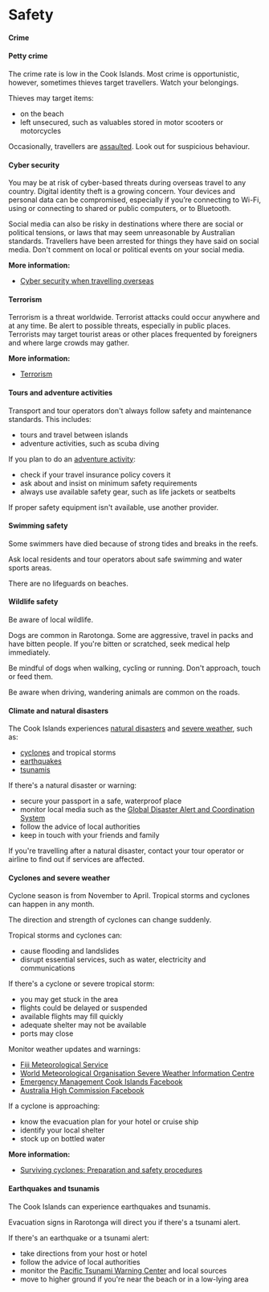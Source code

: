 # Safety

#### Crime

#### Petty crime

The crime rate is low in the Cook Islands. Most crime is opportunistic, however, sometimes thieves target travellers. Watch your belongings.

Thieves may target items:

* on the beach
* left unsecured, such as valuables stored in motor scooters or motorcycles

Occasionally, travellers are [assaulted](/before-you-go/safety/sexual-assault "Reducing the risk of sexual assault and harassment"). Look out for suspicious behaviour.

#### Cyber security

You may be at risk of cyber-based threats during overseas travel to any country. Digital identity theft is a growing concern. Your devices and personal data can be compromised, especially if you’re connecting to Wi-Fi, using or connecting to shared or public computers, or to Bluetooth.

Social media can also be risky in destinations where there are social or political tensions, or laws that may seem unreasonable by Australian standards. Travellers have been arrested for things they have said on social media. Don't comment on local or political events on your social media.

**More information:**

* [Cyber security when travelling overseas](https://www.smartraveller.gov.au/before-you-go/staying-safe/cyber-security)

#### Terrorism

Terrorism is a threat worldwide. Terrorist attacks could occur anywhere and at any time. Be alert to possible threats, especially in public places. Terrorists may target tourist areas or other places frequented by foreigners and where large crowds may gather.

**More information:**

* [Terrorism](/before-you-go/safety/terrorism "Terrorism")

#### Tours and adventure activities

Transport and tour operators don't always follow safety and maintenance standards. This includes:

* tours and travel between islands
* adventure activities, such as scuba diving

If you plan to do an [adventure activity](/before-you-go/activities/adventure "Going overseas for sports and adventure"):

* check if your travel insurance policy covers it
* ask about and insist on minimum safety requirements
* always use available safety gear, such as life jackets or seatbelts

If proper safety equipment isn't available, use another provider.

#### Swimming safety

Some swimmers have died because of strong tides and breaks in the reefs.

Ask local residents and tour operators about safe swimming and water sports areas.

There are no lifeguards on beaches.

#### Wildlife safety

Be aware of local wildlife.

Dogs are common in Rarotonga. Some are aggressive, travel in packs and have bitten people. If you're bitten or scratched, seek medical help immediately.

Be mindful of dogs when walking, cycling or running. Don't approach, touch or feed them.

Be aware when driving, wandering animals are common on the roads.

#### Climate and natural disasters

The Cook Islands experiences [natural disasters](/before-you-go/safety/natural-disasters "Staying safe when there's a natural disaster") and [severe weather](/node/347), such as:

* [cyclones](/node/346) and tropical storms
* [earthquakes](/node/345)
* [tsunamis](/before-you-go/safety/natural-disasters "Staying safe when there's a natural disaster")

If there's a natural disaster or warning:

* secure your passport in a safe, waterproof place
* monitor local media such as the [Global Disaster Alert and Coordination System](http://gdacs.org/)
* follow the advice of local authorities
* keep in touch with your friends and family

If you're travelling after a natural disaster, contact your tour operator or airline to find out if services are affected.

#### Cyclones and severe weather

Cyclone season is from November to April. Tropical storms and cyclones can happen in any month.

The direction and strength of cyclones can change suddenly.

Tropical storms and cyclones can:

* cause flooding and landslides
* disrupt essential services, such as water, electricity and communications

If there's a cyclone or severe tropical storm:

* you may get stuck in the area
* flights could be delayed or suspended
* available flights may fill quickly
* adequate shelter may not be available
* ports may close

Monitor weather updates and warnings:

* [Fiji Meteorological Service](http://www.met.gov.fj/)
* [World Meteorological Organisation Severe Weather Information Centre](https://severeweather.wmo.int/)
* [Emergency Management Cook Islands Facebook](https://www.facebook.com/emciCK)
* [Australia High Commission Facebook](https://www.facebook.com/AusInTheCooks)

If a cyclone is approaching:

* know the evacuation plan for your hotel or cruise ship
* identify your local shelter
* stock up on bottled water

**More information:**

* [Surviving cyclones: Preparation and safety procedures](http://www.bom.gov.au/cyclone/about/checklist.shtml)

#### Earthquakes and tsunamis

The Cook Islands can experience earthquakes and tsunamis.

Evacuation signs in Rarotonga will direct you if there's a tsunami alert.

If there's an earthquake or a tsunami alert:

* take directions from your host or hotel
* follow the advice of local authorities
* monitor the [Pacific Tsunami Warning Center](http://itic.ioc-unesco.org/index.php?option=com_content&view=category&id=1437&Itemid=1437) and local sources
* move to higher ground if you're near the beach or in a low-lying area